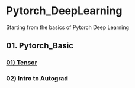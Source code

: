 # Pytorch_DeepLearning

Starting from the basics of Pytorch Deep Learning

## 01. Pytorch_Basic

### <a href='https://github.com/KevinTheRainmaker/Pytorch_DeepLearning/blob/main/01_Pytorch_Basic/01_Tensor.ipynb'>01) Tensor</a>

### 02) Intro to Autograd
